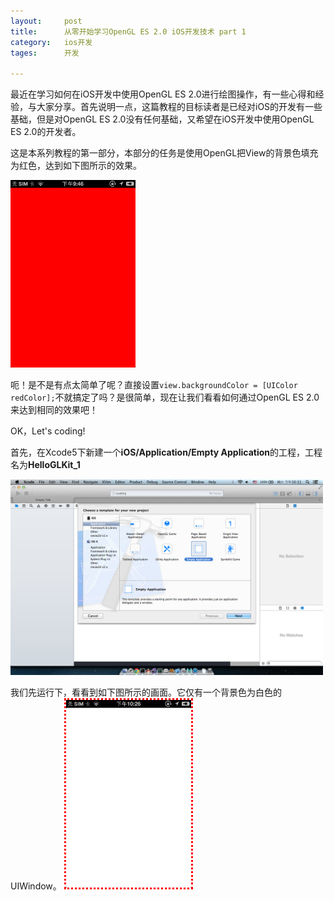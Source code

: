 ```yaml
---
layout: 	post
title:		从零开始学习OpenGL ES 2.0 iOS开发技术 part 1
category:	ios开发
tages:		开发

---
```


最近在学习如何在iOS开发中使用OpenGL ES 2.0进行绘图操作，有一些心得和经验，与大家分享。首先说明一点，这篇教程的目标读者是已经对iOS的开发有一些基础，但是对OpenGL ES 2.0没有任何基础，又希望在iOS开发中使用OpenGL ES 2.0的开发者。

这是本系列教程的第一部分，本部分的任务是使用OpenGL把View的背景色填充为红色，达到如下图所示的效果。

<img src="../album/view_red.png" style="width: 200px;"/>

呃！是不是有点太简单了呢？直接设置`view.backgroundColor = [UIColor redColor];`不就搞定了吗？是很简单，现在让我们看看如何通过OpenGL ES 2.0来达到相同的效果吧！

OK，Let's coding! 

首先，在Xcode5下新建一个**iOS/Application/Empty Application**的工程，工程名为**HelloGLKit_1**

<img src="../album/create_empty_project.png" style="width: 500px;" />

我们先运行下，看看到如下图所示的画面。它仅有一个背景色为白色的UIWindow。
<img src="../album/window_white.png" style="width: 200px; border: 3px #ff0000 dotted;"/>




